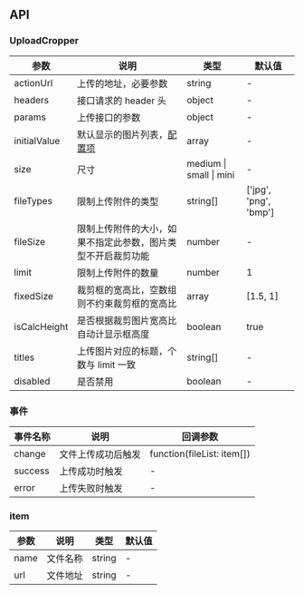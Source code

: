 ## API

### UploadCropper

| 参数         | 说明                                                         | 类型                    | 默认值                |
| ------------ | ------------------------------------------------------------ | ----------------------- | --------------------- |
| actionUrl    | 上传的地址，必要参数                                         | string                  | -                     |
| headers      | 接口请求的 header 头                                         | object                  | -                     |
| params       | 上传接口的参数                                               | object                  | -                     |
| initialValue | 默认显示的图片列表，[配置项](#item)                          | array                   | -                     |
| size         | 尺寸                                                         | medium \| small \| mini | -                     |
| fileTypes    | 限制上传附件的类型                                           | string[]                | ['jpg', 'png', 'bmp'] |
| fileSize     | 限制上传附件的大小，如果不指定此参数，图片类型不开启裁剪功能 | number                  | -                     |
| limit        | 限制上传附件的数量                                           | number                  | 1                     |
| fixedSize    | 裁剪框的宽高比，空数组则不约束裁剪框的宽高比                 | array                   | [1.5, 1]              |
| isCalcHeight | 是否根据裁剪图片宽高比自动计显示框高度                       | boolean                 | true                  |
| titles       | 上传图片对应的标题，个数与 limit 一致                        | string[]                | -                     |
| disabled     | 是否禁用                                                     | boolean                 | -                     |

### 事件

| 事件名称 | 说明               | 回调参数                   |
| -------- | ------------------ | -------------------------- |
| change   | 文件上传成功后触发 | function(fileList: item[]) |
| success  | 上传成功时触发     | -                          |
| error    | 上传失败时触发     | -                          |

### item

| 参数 | 说明     | 类型   | 默认值 |
| ---- | -------- | ------ | ------ |
| name | 文件名称 | string | -      |
| url  | 文件地址 | string | -      |
